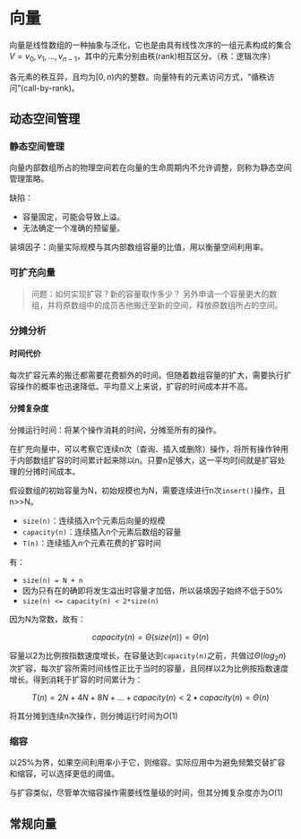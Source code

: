 # 向量

向量是线性数组的一种抽象与泛化，它也是由具有线性次序的一组元素构成的集合$V = {v_0,v_1,...,v_{n-1}}$，其中的元素分别由秩(rank)相互区分。（秩：逻辑次序）

各元素的秩互异，且均为$[0,n)$内的整数。向量特有的元素访问方式，“循秩访问”(call-by-rank)。

## 动态空间管理

### 静态空间管理

向量内部数组所占的物理空间若在向量的生命周期内不允许调整，则称为静态空间管理策略。

缺陷：

- 容量固定，可能会导致上溢。
- 无法确定一个准确的预留量。

装填因子：向量实际规模与其内部数组容量的比值，用以衡量空间利用率。

### 可扩充向量

> 问题：如何实现扩容？新的容量取作多少？
另外申请一个容量更大的数组，并将原数组中的成员吉他搬迁至新的空间，释放原数组所占的空间。

### 分摊分析

#### 时间代价

每次扩容元素的搬迁都需要花费额外的时间。但随着数组容量的扩大，需要执行扩容操作的概率也迅速降低。平均意义上来说，扩容的时间成本并不高。

#### 分摊复杂度

分摊运行时间：将某个操作消耗的时间，分摊至所有的操作。

在扩充向量中，可以考察它连续n次（查询、插入或删除）操作，将所有操作钟用于内部数组扩容的时间累计起来除以n。只要n足够大，这一平均时间就是扩容处理的分摊时间成本。

假设数组的初始容量为N，初始规模也为N，需要连续进行n次`insert()`操作，且n>>N。

- `size(n)`：连续插入n个元素后向量的规模
- `capacity(n)`：连续插入n个元素后数组的容量
- `T(n)`：连续插入n个元素花费的扩容时间

有：

- `size(n) = N + n`
- 因为只有在的确即将发生溢出时容量才加倍，所以装填因子始终不低于50% 
- `size(n) <= capacity(n) < 2*size(n)`

因为N为常数，故有：

$$capacity(n) = \Theta(size(n)) = \Theta(n)$$

容量以2为比例按指数速度增长，在容量达到`capacity(n)`之前，共做过$\Theta(log_2n)$次扩容，每次扩容所需时间线性正比于当时的容量，且同样以2为比例按指数速度增长。得到消耗于扩容的时间累计为：

$$T(n) = 2N + 4N + 8N + ... + capacity(n) < 2\bullet capacity(n) = \Theta(n)$$

将其分摊到连续n次操作，则分摊运行时间为$O(1)$

### 缩容

以25%为界，如果空间利用率小于它，则缩容。实际应用中为避免频繁交替扩容和缩容，可以选择更低的阈值。

与扩容类似，尽管单次缩容操作需要线性量级的时间，但其分摊复杂度亦为$O(1)$

## 常规向量

